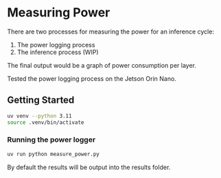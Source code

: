 # Measuring Power

There are two processes for measuring the power for an inference cycle:
1. The power logging process
2. The inference process (WIP)

The final output would be a graph of power consumption per layer.

Tested the power logging process on the Jetson Orin Nano.

## Getting Started 

```bash
uv venv --python 3.11
source .venv/bin/activate
```

### Running the power logger

```bash
uv run python measure_power.py
```

By default the results will be output into the results folder.